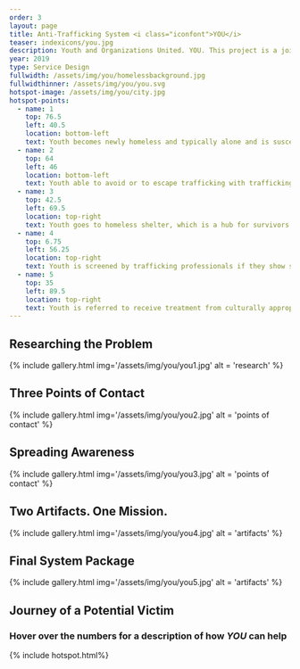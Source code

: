 ```yaml
---
order: 3
layout: page
title: Anti-Trafficking System <i class="iconfont">YOU</i>
teaser: indexicons/you.jpg
description: Youth and Organizations United. YOU. This project is a joint effort between Iowa State University and California State University Chico's psychology department to develop solutions to issues that effect the current homeless population, including human trafficking. From this base, I was able to take a unified advocacy system for human trafficking survivors and extend it to a nationwide system.
year: 2019
type: Service Design
fullwidth: /assets/img/you/homelessbackground.jpg
fullwidthinner: /assets/img/you/you.svg
hotspot-image: /assets/img/you/city.jpg
hotspot-points:
  - name: 1
    top: 76.5
    left: 40.5
    location: bottom-left
    text: Youth becomes newly homeless and typically alone and is susceptible to trafficking.
  - name: 2
    top: 64
    left: 46
    location: bottom-left
    text: Youth able to avoid or to escape trafficking with trafficking education.
  - name: 3
    top: 42.5
    left: 69.5
    location: top-right
    text: Youth goes to homeless shelter, which is a hub for survivors via the YOU System.
  - name: 4
    top: 6.75
    left: 56.25
    location: top-right
    text: Youth is screened by trafficking professionals if they show signs of former trafficking.
  - name: 5
    top: 35
    left: 89.5
    location: top-right
    text: Youth is referred to receive treatment from culturally appropriate advocates.
---
```


## Researching the Problem
{% include gallery.html img='/assets/img/you/you1.jpg' alt = 'research' %}

## Three Points of Contact
{% include gallery.html img='/assets/img/you/you2.jpg' alt = 'points of contact' %}

## Spreading Awareness
{% include gallery.html img='/assets/img/you/you3.jpg' alt = 'points of contact' %}

## Two Artifacts. One Mission.
{% include gallery.html img='/assets/img/you/you4.jpg' alt = 'artifacts' %}

## Final System Package
{% include gallery.html img='/assets/img/you/you5.jpg' alt = 'artifacts' %}

## Journey of a Potential Victim
### Hover over the numbers for a description of how <i class="iconfont">YOU</i> can help
{% include hotspot.html%}
